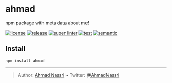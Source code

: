 # ahmad

npm package with meta data about me\!

[![license][license-img]][license-url]
[![release][release-img]][release-url]
[![super linter][super-linter-img]][super-linter-url]
[![test][test-img]][test-url]
[![semantic][semantic-img]][semantic-url]

## Install

``` bash
npm install ahmad
```

----
> Author: [Ahmad Nassri](https://www.ahmadnassri.com/) &bull;
> Twitter: [@AhmadNassri](https://twitter.com/AhmadNassri)

[license-url]: LICENSE
[license-img]: https://badgen.net/github/license/ahmadnassri/node-ahmad

[release-url]: https://github.com/ahmadnassri/node-ahmad/releases
[release-img]: https://badgen.net/github/release/ahmadnassri/node-ahmad

[super-linter-url]: https://github.com/ahmadnassri/node-ahmad/actions?query=workflow%3Asuper-linter
[super-linter-img]: https://github.com/ahmadnassri/node-ahmad/workflows/super-linter/badge.svg

[test-url]: https://github.com/ahmadnassri/node-ahmad/actions?query=workflow%3Atest
[test-img]: https://github.com/ahmadnassri/node-ahmad/workflows/test/badge.svg

[semantic-url]: https://github.com/ahmadnassri/node-ahmad/actions?query=workflow%3Arelease
[semantic-img]: https://badgen.net/badge/📦/semantically%20released/blue
